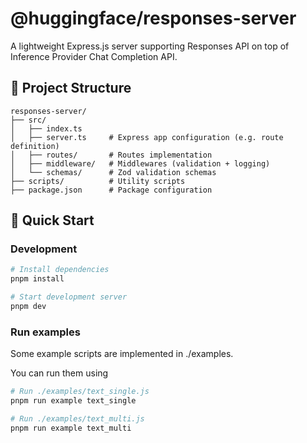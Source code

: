 # @huggingface/responses-server

A lightweight Express.js server supporting Responses API on top of Inference Provider Chat Completion API.

## 📁 Project Structure

```
responses-server/
├── src/
│   ├── index.ts           
│   ├── server.ts     # Express app configuration (e.g. route definition)
│   ├── routes/       # Routes implementation
│   ├── middleware/   # Middlewares (validation + logging)
│   └── schemas/      # Zod validation schemas
├── scripts/          # Utility scripts
├── package.json      # Package configuration
```

## 🚀 Quick Start

### Development

```bash
# Install dependencies
pnpm install

# Start development server
pnpm dev
```

### Run examples

Some example scripts are implemented in ./examples.

You can run them using

```bash
# Run ./examples/text_single.js
pnpm run example text_single

# Run ./examples/text_multi.js
pnpm run example text_multi
```

